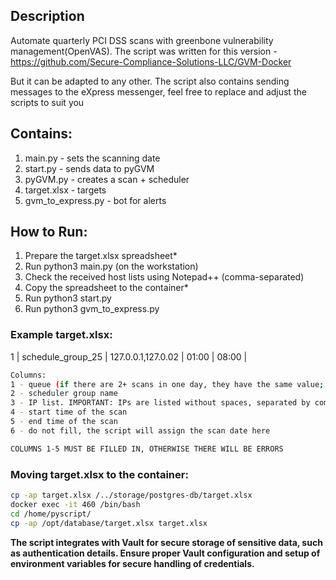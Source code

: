 ## Description

Automate quarterly PCI DSS scans with greenbone vulnerability management(OpenVAS). The script was written for this version - https://github.com/Secure-Compliance-Solutions-LLC/GVM-Docker

But it can be adapted to any other. The script also contains sending messages to the eXpress messenger, feel free to replace and adjust the scripts to suit you

## Contains:
1. main.py - sets the scanning date
2. start.py - sends data to pyGVM
3. pyGVM.py - creates a scan + scheduler
4. target.xlsx - targets
5. gvm_to_express.py - bot for alerts

## How to Run:
1. Prepare the target.xlsx spreadsheet*
2. Run python3 main.py (on the workstation)
3. Check the received host lists using Notepad++ (comma-separated)
4. Copy the spreadsheet to the container*
6. Run python3 start.py
7. Run python3 gvm_to_express.py

### Example target.xlsx:
1 | schedule_group_25 | 127.0.0.1,127.0.02 | 01:00 | 08:00 |

```bash
Columns:
1 - queue (if there are 2+ scans in one day, they have the same value; for the next day, the value increases by 1)
2 - scheduler group name
3 - IP list. IMPORTANT: IPs are listed without spaces, separated by commas. The column width should be maximum (255)
4 - start time of the scan
5 - end time of the scan
6 - do not fill, the script will assign the scan date here

COLUMNS 1-5 MUST BE FILLED IN, OTHERWISE THERE WILL BE ERRORS

```

### Moving target.xlsx to the container:

```bash
cp -ap target.xlsx /../storage/postgres-db/target.xlsx
docker exec -it 460 /bin/bash
cd /home/pyscript/
cp -ap /opt/database/target.xlsx target.xlsx
```


**The script integrates with Vault for secure storage of sensitive data, such as authentication details. Ensure proper Vault configuration and setup of environment variables for secure handling of credentials.**
